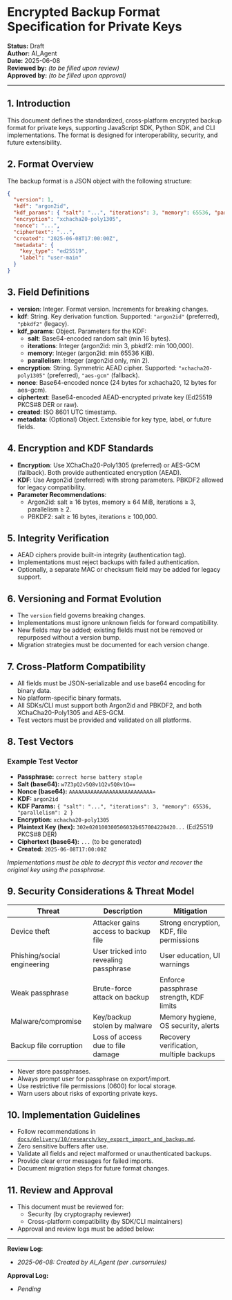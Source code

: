 # Encrypted Backup Format Specification for Private Keys

**Status:** Draft  
**Author:** AI_Agent  
**Date:** 2025-06-08  
**Reviewed by:** _(to be filled upon review)_  
**Approved by:** _(to be filled upon approval)_  

---

## 1. Introduction

This document defines the standardized, cross-platform encrypted backup format for private keys, supporting JavaScript SDK, Python SDK, and CLI implementations. The format is designed for interoperability, security, and future extensibility.

## 2. Format Overview

The backup format is a JSON object with the following structure:

```json
{
  "version": 1,
  "kdf": "argon2id",
  "kdf_params": { "salt": "...", "iterations": 3, "memory": 65536, "parallelism": 2 },
  "encryption": "xchacha20-poly1305",
  "nonce": "...",
  "ciphertext": "...",
  "created": "2025-06-08T17:00:00Z",
  "metadata": {
    "key_type": "ed25519",
    "label": "user-main"
  }
}
```

## 3. Field Definitions

- **version**: Integer. Format version. Increments for breaking changes.
- **kdf**: String. Key derivation function. Supported: `"argon2id"` (preferred), `"pbkdf2"` (legacy).
- **kdf_params**: Object. Parameters for the KDF:
  - **salt**: Base64-encoded random salt (min 16 bytes).
  - **iterations**: Integer (argon2id: min 3, pbkdf2: min 100,000).
  - **memory**: Integer (argon2id: min 65536 KiB).
  - **parallelism**: Integer (argon2id only, min 2).
- **encryption**: String. Symmetric AEAD cipher. Supported: `"xchacha20-poly1305"` (preferred), `"aes-gcm"` (fallback).
- **nonce**: Base64-encoded nonce (24 bytes for xchacha20, 12 bytes for aes-gcm).
- **ciphertext**: Base64-encoded AEAD-encrypted private key (Ed25519 PKCS#8 DER or raw).
- **created**: ISO 8601 UTC timestamp.
- **metadata**: (Optional) Object. Extensible for key type, label, or future fields.

## 4. Encryption and KDF Standards

- **Encryption**: Use XChaCha20-Poly1305 (preferred) or AES-GCM (fallback). Both provide authenticated encryption (AEAD).
- **KDF**: Use Argon2id (preferred) with strong parameters. PBKDF2 allowed for legacy compatibility.
- **Parameter Recommendations**:
  - Argon2id: salt ≥ 16 bytes, memory ≥ 64 MiB, iterations ≥ 3, parallelism ≥ 2.
  - PBKDF2: salt ≥ 16 bytes, iterations ≥ 100,000.

## 5. Integrity Verification

- AEAD ciphers provide built-in integrity (authentication tag).
- Implementations must reject backups with failed authentication.
- Optionally, a separate MAC or checksum field may be added for legacy support.

## 6. Versioning and Format Evolution

- The `version` field governs breaking changes.
- Implementations must ignore unknown fields for forward compatibility.
- New fields may be added; existing fields must not be removed or repurposed without a version bump.
- Migration strategies must be documented for each version change.

## 7. Cross-Platform Compatibility

- All fields must be JSON-serializable and use base64 encoding for binary data.
- No platform-specific binary formats.
- All SDKs/CLI must support both Argon2id and PBKDF2, and both XChaCha20-Poly1305 and AES-GCM.
- Test vectors must be provided and validated on all platforms.

## 8. Test Vectors

### Example Test Vector

- **Passphrase:** `correct horse battery staple`
- **Salt (base64):** `w7Z3pQ2v5Q8v1Q2v5Q8v1Q==`
- **Nonce (base64):** `AAAAAAAAAAAAAAAAAAAAAAAAAAA=`
- **KDF:** `argon2id`
- **KDF Params:** `{ "salt": "...", "iterations": 3, "memory": 65536, "parallelism": 2 }`
- **Encryption:** `xchacha20-poly1305`
- **Plaintext Key (hex):** `302e020100300506032b657004220420...` (Ed25519 PKCS#8 DER)
- **Ciphertext (base64):** `...` (to be generated)
- **Created:** `2025-06-08T17:00:00Z`

_Implementations must be able to decrypt this vector and recover the original key using the passphrase._

## 9. Security Considerations & Threat Model

| Threat                      | Description                                  | Mitigation                                 |
|-----------------------------|----------------------------------------------|--------------------------------------------|
| Device theft                | Attacker gains access to backup file         | Strong encryption, KDF, file permissions   |
| Phishing/social engineering | User tricked into revealing passphrase       | User education, UI warnings                |
| Weak passphrase             | Brute-force attack on backup                 | Enforce passphrase strength, KDF limits    |
| Malware/compromise          | Key/backup stolen by malware                 | Memory hygiene, OS security, alerts        |
| Backup file corruption      | Loss of access due to file damage            | Recovery verification, multiple backups    |

- Never store passphrases.
- Always prompt user for passphrase on export/import.
- Use restrictive file permissions (0600) for local storage.
- Warn users about risks of exporting private keys.

## 10. Implementation Guidelines

- Follow recommendations in [`docs/delivery/10/research/key_export_import_and_backup.md`](../research/key_export_import_and_backup.md).
- Zero sensitive buffers after use.
- Validate all fields and reject malformed or unauthenticated backups.
- Provide clear error messages for failed imports.
- Document migration steps for future format changes.

## 11. Review and Approval

- This document must be reviewed for:
  - Security (by cryptography reviewer)
  - Cross-platform compatibility (by SDK/CLI maintainers)
- Approval and review logs must be added below:

---

**Review Log:**  
- _2025-06-08: Created by AI_Agent (per .cursorrules)_

**Approval Log:**  
- _Pending_